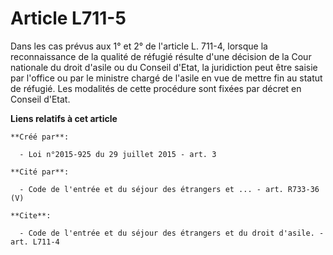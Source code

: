 # Article L711-5

Dans les cas prévus aux 1° et 2° de l'article L. 711-4, lorsque la reconnaissance de la qualité de réfugié résulte d'une
décision de la Cour nationale du droit d'asile ou du Conseil d'Etat, la juridiction peut être saisie par l'office ou par le
ministre chargé de l'asile en vue de mettre fin au statut de réfugié. Les modalités de cette procédure sont fixées par décret
en Conseil d'Etat.

**Liens relatifs à cet article**

	**Créé par**:

	  - Loi n°2015-925 du 29 juillet 2015 - art. 3

	**Cité par**:

	  - Code de l'entrée et du séjour des étrangers et ... - art. R733-36 (V)

	**Cite**:

	  - Code de l'entrée et du séjour des étrangers et du droit d'asile. - art. L711-4
